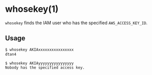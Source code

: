 # whosekey(1)

`whosekey` finds the IAM user who has the specified `AWS_ACCESS_KEY_ID`.

## Usage

``` bash
$ whosekey AKIAxxxxxxxxxxxxxxxx
dtan4

$ whosekey AKIAyyyyyyyyyyyyyyyy
Nobody has the specified access key.
```
